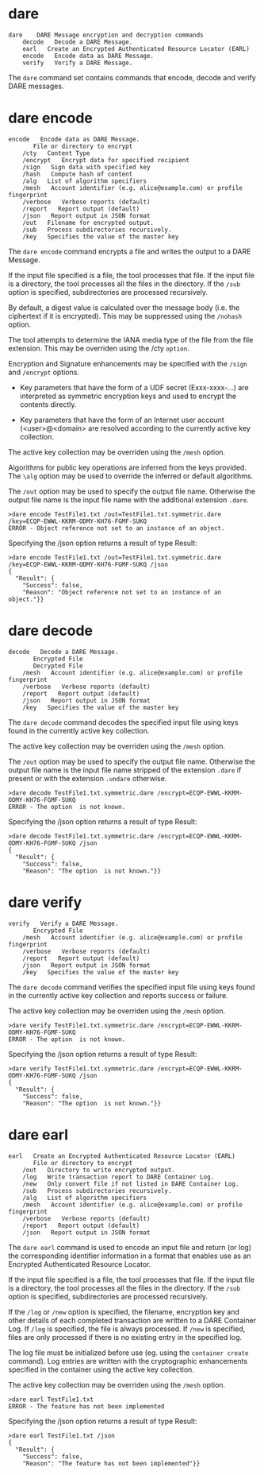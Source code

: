 # dare

````
dare    DARE Message encryption and decryption commands
    decode   Decode a DARE Message.
    earl   Create an Encrypted Authenticated Resource Locator (EARL)
    encode   Encode data as DARE Message.
    verify   Verify a DARE Message.
````

The `dare` command set contains commands that encode, decode and verify 
DARE messages.

# dare encode

````
encode   Encode data as DARE Message.
       File or directory to encrypt
    /cty   Content Type
    /encrypt   Encrypt data for specified recipient
    /sign   Sign data with specified key
    /hash   Compute hash of content
    /alg   List of algorithm specifiers
    /mesh   Account identifier (e.g. alice@example.com) or profile fingerprint
    /verbose   Verbose reports (default)
    /report   Report output (default)
    /json   Report output in JSON format
    /out   Filename for encrypted output.
    /sub   Process subdirectories recursively.
    /key   Specifies the value of the master key
````

The `dare encode` command encrypts a file and writes the output to a DARE Message.

If the input file specified is a file, the tool processes that file. If the
input file is a directory, the tool processes all the files in the directory. If the
`/sub` option is specified, subdirectories are processed recursively.

By default, a digest value is calculated over the message body (i.e. the ciphertext
if it is encrypted). This may be suppressed using the `/nohash` option.

The tool attempts to determine the IANA media type of the file from the file 
extension. This may be overriden using the /cty `option`.

Encryption and Signature enhancements may be specified with the `/sign` and 
`/encrypt` options. 

* Key parameters that have the form of a UDF secret (Exxx-xxxx-...) are interpreted
as symmetric encryption keys and used to encrypt the contents directly.

* Key parameters that have the form of an Internet user account (\<user\>@\<domain\> are 
resolved according to the currently active key collection.

The active key collection may be overriden using the `/mesh` option.

Algorithms for public key operations are inferred from the keys provided. The 
`\alg` option may be used to override the inferred or default algorithms.

The `/out` option may be used to specify the output file name. Otherwise the output
file name is the input file name with the additional extension `.dare`.




````
>dare encode TestFile1.txt /out=TestFile1.txt.symmetric.dare /key=ECQP-EWWL-KKRM-ODMY-KH76-FGMF-SUKQ
ERROR - Object reference not set to an instance of an object.
````

Specifying the /json option returns a result of type Result:

````
>dare encode TestFile1.txt /out=TestFile1.txt.symmetric.dare /key=ECQP-EWWL-KKRM-ODMY-KH76-FGMF-SUKQ /json
{
  "Result": {
    "Success": false,
    "Reason": "Object reference not set to an instance of an object."}}
````


# dare decode

````
decode   Decode a DARE Message.
       Encrypted File
       Decrypted File
    /mesh   Account identifier (e.g. alice@example.com) or profile fingerprint
    /verbose   Verbose reports (default)
    /report   Report output (default)
    /json   Report output in JSON format
    /key   Specifies the value of the master key
````

The `dare decode` command decodes the specified input file using keys found in the
currently active key collection.

The active key collection may be overriden using the `/mesh` option.

The `/out` option may be used to specify the output file name. Otherwise the output
file name is the input file name stripped of the extension `.dare` if present or
with the extension `.undare` otherwise.


````
>dare decode TestFile1.txt.symmetric.dare /encrypt=ECQP-EWWL-KKRM-ODMY-KH76-FGMF-SUKQ
ERROR - The option  is not known.
````

Specifying the /json option returns a result of type Result:

````
>dare decode TestFile1.txt.symmetric.dare /encrypt=ECQP-EWWL-KKRM-ODMY-KH76-FGMF-SUKQ /json
{
  "Result": {
    "Success": false,
    "Reason": "The option  is not known."}}
````

# dare verify

````
verify   Verify a DARE Message.
       Encrypted File
    /mesh   Account identifier (e.g. alice@example.com) or profile fingerprint
    /verbose   Verbose reports (default)
    /report   Report output (default)
    /json   Report output in JSON format
    /key   Specifies the value of the master key
````

The `dare decode` command verifies the specified input file using keys found in the
currently active key collection and reports success or failure.

The active key collection may be overriden using the `/mesh` option.



````
>dare verify TestFile1.txt.symmetric.dare /encrypt=ECQP-EWWL-KKRM-ODMY-KH76-FGMF-SUKQ
ERROR - The option  is not known.
````

Specifying the /json option returns a result of type Result:

````
>dare verify TestFile1.txt.symmetric.dare /encrypt=ECQP-EWWL-KKRM-ODMY-KH76-FGMF-SUKQ /json
{
  "Result": {
    "Success": false,
    "Reason": "The option  is not known."}}
````

# dare earl

````
earl   Create an Encrypted Authenticated Resource Locator (EARL)
       File or directory to encrypt
    /out   Directory to write encrypted output.
    /log   Write transaction report to DARE Container Log.
    /new   Only convert file if not listed in DARE Container Log.
    /sub   Process subdirectories recursively.
    /alg   List of algorithm specifiers
    /mesh   Account identifier (e.g. alice@example.com) or profile fingerprint
    /verbose   Verbose reports (default)
    /report   Report output (default)
    /json   Report output in JSON format
````

The `dare earl` command is used to encode an input file and return
(or log) the corresponding identifier information in a format that enables use
as an Encrypted Authenticated Resource Locator.

If the input file specified is a file, the tool processes that file. If the
input file is a directory, the tool processes all the files in the directory. If the
`/sub` option is specified, subdirectories are processed recursively.

If the `/log` or `/new` option is specified, the filename, encryption key and other details of
each completed transaction are written to a DARE Container Log. If `/log` is specified, the 
file is always processed. If `/new` is specified, files are only
processed if there is no existing entry in the specified log.

The log file must be initialized before use (eg. using the `container create` 
command). Log entries are written with the cryptographic enhancements specified in
the container using the active key collection.

The active key collection may be overriden using the `/mesh` option.


````
>dare earl TestFile1.txt
ERROR - The feature has not been implemented
````

Specifying the /json option returns a result of type Result:

````
>dare earl TestFile1.txt /json
{
  "Result": {
    "Success": false,
    "Reason": "The feature has not been implemented"}}
````

